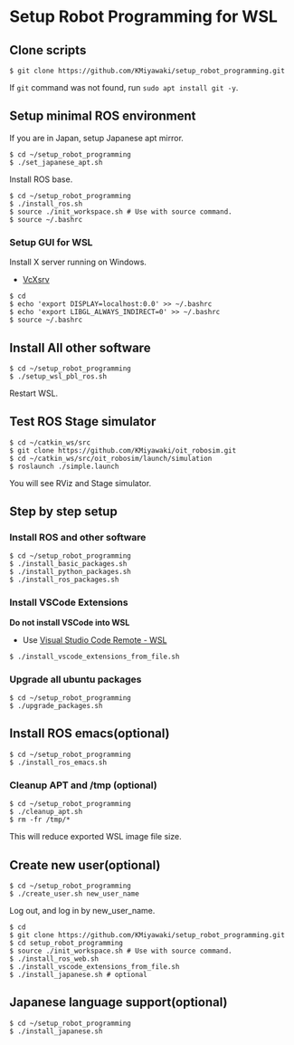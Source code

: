 # Setup Robot Programming for WSL

## Clone scripts

```shell
$ git clone https://github.com/KMiyawaki/setup_robot_programming.git
```

If `git` command was not found, run `sudo apt install git -y`.

## Setup minimal ROS environment

If you are in Japan, setup Japanese apt mirror.

```shell
$ cd ~/setup_robot_programming
$ ./set_japanese_apt.sh
```

Install ROS base.

```shell
$ cd ~/setup_robot_programming
$ ./install_ros.sh
$ source ./init_workspace.sh # Use with source command.
$ source ~/.bashrc
```

### Setup GUI for WSL

Install X server running on Windows.

- [VcXsrv](https://sourceforge.net/projects/vcxsrv/)

```shell
$ cd
$ echo 'export DISPLAY=localhost:0.0' >> ~/.bashrc
$ echo 'export LIBGL_ALWAYS_INDIRECT=0' >> ~/.bashrc
$ source ~/.bashrc
```

## Install All other software

```shell
$ cd ~/setup_robot_programming
$ ./setup_wsl_pbl_ros.sh
```

Restart WSL.

## Test ROS Stage simulator

```shell
$ cd ~/catkin_ws/src
$ git clone https://github.com/KMiyawaki/oit_robosim.git
$ cd ~/catkin_ws/src/oit_robosim/launch/simulation
$ roslaunch ./simple.launch
```

You will see RViz and Stage simulator.

## Step by step setup

### Install ROS and other software

```shell
$ cd ~/setup_robot_programming
$ ./install_basic_packages.sh
$ ./install_python_packages.sh
$ ./install_ros_packages.sh
```

### Install VSCode Extensions

**Do not install VSCode into WSL**

- Use [Visual Studio Code Remote - WSL](https://code.visualstudio.com/docs/remote/wsl)

```shell
$ ./install_vscode_extensions_from_file.sh
```

### Upgrade all ubuntu packages

```shell
$ cd ~/setup_robot_programming
$ ./upgrade_packages.sh
```

## Install ROS emacs(optional)

```shell
$ cd ~/setup_robot_programming
$ ./install_ros_emacs.sh
```

### Cleanup APT and /tmp (optional)

```shell
$ cd ~/setup_robot_programming
$ ./cleanup_apt.sh
$ rm -fr /tmp/*
```

This will reduce exported WSL image file size.

## Create new user(optional)

```shell
$ cd ~/setup_robot_programming
$ ./create_user.sh new_user_name
```

Log out, and log in by new_user_name.

```shell
$ cd
$ git clone https://github.com/KMiyawaki/setup_robot_programming.git
$ cd setup_robot_programming
$ source ./init_workspace.sh # Use with source command.
$ ./install_ros_web.sh
$ ./install_vscode_extensions_from_file.sh
$ ./install_japanese.sh # optional
```

## Japanese language support(optional)

```shell
$ cd ~/setup_robot_programming
$ ./install_japanese.sh
```
